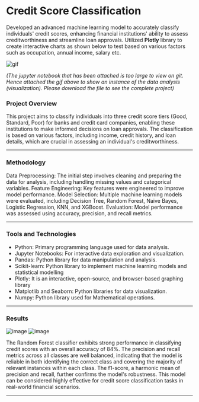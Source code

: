 # Credit Score Classification
Developed an advanced machine learning model to accurately classify individuals' credit scores, enhancing financial institutions' ability to assess creditworthiness and streamline loan approvals. Utilized **Plotly** library to create interactive charts as shown below to test based on various factors such as occupation, annual income, salary etc.<br>

![gif](https://github.com/Harsh-812/Credit-Score-Classification/assets/135538639/bc7ada81-c3c3-49bb-a3ed-522ef417dc18)

*(The jupyter notebook that has been attached is too large to view on git. Hence attached the gif above to show an instance of the data analysis (visualization). Please download the file to see the complete project)*

### Project Overview
This project aims to classify individuals into three credit score tiers (Good, Standard, Poor) for banks and credit card companies, enabling these institutions to make informed decisions on loan approvals. The classification is based on various factors, including income, credit history, and loan details, which are crucial in assessing an individual's creditworthiness.
<hr>

### Methodology
Data Preprocessing: The initial step involves cleaning and preparing the data for analysis, including handling missing values and categorical variables.
Feature Engineering: Key features were engineered to improve model performance.
Model Selection: Multiple machine learning models were evaluated, including Decision Tree, Random Forest, Naive Bayes, Logistic Regression, KNN, and XGBoost.
Evaluation: Model performance was assessed using accuracy, precision, and recall metrics.
<hr>

### Tools and Technologies
* Python: Primary programming language used for data analysis.
* Jupyter Notebooks: For interactive data exploration and visualization.
* Pandas: Python library for data manipulation and analysis.
* Scikit-learn: Python library to implement machine learning models and statistical modelling
* Plotly: It is an interactive, open-source, and browser-based graphing library
* Matplotlib and Seaborn: Python libraries for data visualization.
* Numpy: Python library used for Mathematical operations.
<hr>

### Results
![image](https://github.com/Harsh-812/Credit-Score-Classification/assets/135538639/f00bfe9e-800e-48a4-8318-fb687a06c00d)
![image](https://github.com/Harsh-812/Credit-Score-Classification/assets/135538639/63c2e4b4-db89-4a39-aa27-e72745ef4365)

The Random Forest classifier exhibits strong performance in classifying credit scores with an overall accuracy of 84%. The precision and recall metrics across all classes are well balanced, indicating that the model is reliable in both identifying the correct class and covering the majority of relevant instances within each class. The f1-score, a harmonic mean of precision and recall, further confirms the model's robustness. This model can be considered highly effective for credit score classification tasks in real-world financial scenarios.
<hr>


